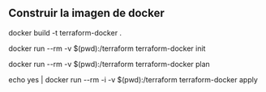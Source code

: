 ## Construir la imagen de docker

docker build -t terraform-docker .

docker run --rm -v $(pwd):/terraform terraform-docker init

docker run --rm -v $(pwd):/terraform terraform-docker plan 

echo yes | docker run --rm -i -v $(pwd):/terraform terraform-docker apply 

